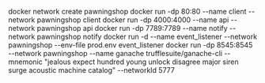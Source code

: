 docker network create pawningshop
docker run -dp 80:80 --name client --network pawningshop client
docker run -dp 4000:4000 --name api --network pawningshop api
docker run -dp 7789:7789 --name notify --network pawningshop notify
docker run -d --name event_listener --network pawningshop --env-file prod.env event_listener
docker run -dp 8545:8545 --network pawningshop --name ganache trufflesuite/ganache-cli --mnemonic "jealous expect hundred young unlock disagree major siren surge acoustic machine catalog" --networkId 5777
